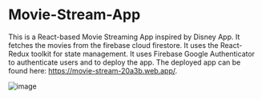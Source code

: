 # Movie-Stream-App
This is a React-based Movie Streaming App inspired by Disney App. It fetches the movies from the firebase cloud firestore. It uses the React-Redux toolkit for state management. It uses Firebase Google Authenticator to authenticate users and to deploy the app. The deployed app can be found here: https://movie-stream-20a3b.web.app/. 

![image](https://user-images.githubusercontent.com/108493146/197496816-48901d46-a3c6-4fdb-93c1-f9b869d524bb.png)

